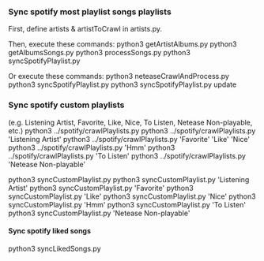 ### Sync spotify most playlist songs playlists
First, define artists & artistToCrawl in artists.py.

Then, execute these commands:
python3 getArtistAlbums.py
python3 getAlbumsSongs.py
python3 processSongs.py
python3 syncSpotifyPlaylist.py

Or execute these commands:
python3 neteaseCrawlAndProcess.py
python3 syncSpotifyPlaylist.py
python3 syncSpotifyPlaylist.py update



### Sync spotify custom playlists
(e.g. Listening Artist, Favorite, Like, Nice, To Listen, Netease Non-playable, etc.)
python3 ../spotify/crawlPlaylists.py
python3 ../spotify/crawlPlaylists.py 'Listening Artist'
python3 ../spotify/crawlPlaylists.py 'Favorite' 'Like' 'Nice'
python3 ../spotify/crawlPlaylists.py 'Hmm'
python3 ../spotify/crawlPlaylists.py 'To Listen'
python3 ../spotify/crawlPlaylists.py 'Netease Non-playable'

python3 syncCustomPlaylist.py
python3 syncCustomPlaylist.py 'Listening Artist'
python3 syncCustomPlaylist.py 'Favorite'
python3 syncCustomPlaylist.py 'Like'
python3 syncCustomPlaylist.py 'Nice'
python3 syncCustomPlaylist.py 'Hmm'
python3 syncCustomPlaylist.py 'To Listen'
python3 syncCustomPlaylist.py 'Netease Non-playable'

#### Sync spotify liked songs
python3 syncLikedSongs.py